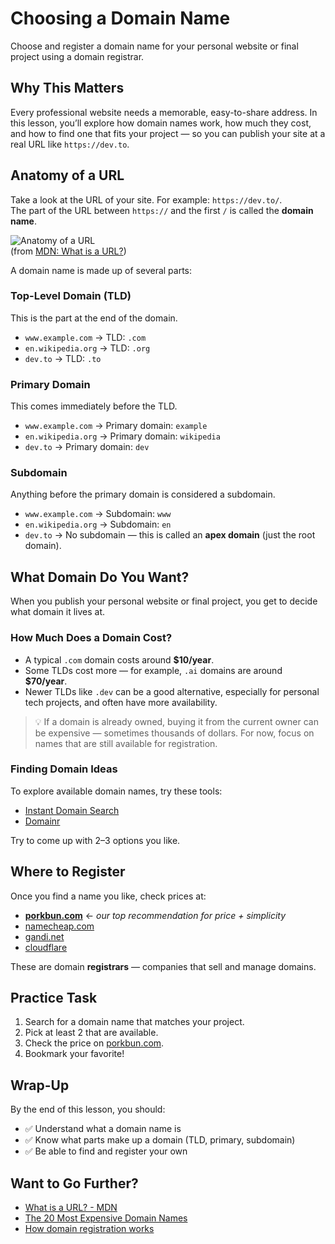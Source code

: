 # Choosing a Domain Name

Choose and register a domain name for your personal website or final project using a domain registrar.

## Why This Matters

Every professional website needs a memorable, easy-to-share address. In this lesson, you’ll explore how domain names work, how much they cost, and how to find one that fits your project — so you can publish your site at a real URL like `https://dev.to`.

## Anatomy of a URL

Take a look at the URL of your site. For example: `https://dev.to/`.  
The part of the URL between `https://` and the first `/` is called the **domain name**.

![Anatomy of a URL](assets/anatomy-url.png)  
(from [MDN: What is a URL?](https://developer.mozilla.org/en-US/docs/Learn/Common_questions/What_is_a_URL))

A domain name is made up of several parts:

### Top-Level Domain (TLD)

This is the part at the end of the domain.

- `www.example.com` → TLD: `.com`
- `en.wikipedia.org` → TLD: `.org`
- `dev.to` → TLD: `.to`

### Primary Domain

This comes immediately before the TLD.

- `www.example.com` → Primary domain: `example`
- `en.wikipedia.org` → Primary domain: `wikipedia`
- `dev.to` → Primary domain: `dev`

### Subdomain

Anything before the primary domain is considered a subdomain.

- `www.example.com` → Subdomain: `www`
- `en.wikipedia.org` → Subdomain: `en`
- `dev.to` → No subdomain — this is called an **apex domain** (just the root domain).

## What Domain Do You Want?

When you publish your personal website or final project, you get to decide what domain it lives at.

### How Much Does a Domain Cost?

- A typical `.com` domain costs around **$10/year**.
- Some TLDs cost more — for example, `.ai` domains are around **$70/year**.
- Newer TLDs like `.dev` can be a good alternative, especially for personal tech projects, and often have more availability.

> 💡 If a domain is already owned, buying it from the current owner can be expensive — sometimes thousands of dollars. For now, focus on names that are still available for registration.

### Finding Domain Ideas

To explore available domain names, try these tools:

- [Instant Domain Search](https://instantdomainsearch.com)
- [Domainr](https://domainr.com)

Try to come up with 2–3 options you like.

## Where to Register

Once you find a name you like, check prices at:

- [**porkbun.com**](https://porkbun.com) ← *our top recommendation for price + simplicity*
- [namecheap.com](https://www.namecheap.com)
- [gandi.net](https://www.gandi.net)
- [cloudflare](https://www.cloudflare.com/products/registrar/)

These are domain **registrars** — companies that sell and manage domains.

## Practice Task

1. Search for a domain name that matches your project.
2. Pick at least 2 that are available.
3. Check the price on [porkbun.com](https://porkbun.com).
4. Bookmark your favorite!

## Wrap-Up

By the end of this lesson, you should:

- ✅ Understand what a domain name is  
- ✅ Know what parts make up a domain (TLD, primary, subdomain)  
- ✅ Be able to find and register your own

## Want to Go Further?

- [What is a URL? - MDN](https://developer.mozilla.org/en-US/docs/Learn/Common_questions/What_is_a_URL)
- [The 20 Most Expensive Domain Names](https://www.godaddy.com/garage/the-top-20-most-expensive-domain-names/)
- [How domain registration works](https://www.icann.org/resources/pages/registrars-0d-2012-02-25-en)
